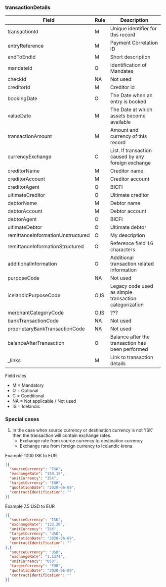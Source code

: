### transactionDetails

| Field                             | Rule  | Description                                               |
| --------------------------------- | ----- | --------------------------------------------------------- |
| transactionId	                    | M     | Unique identifier for this record                         |
| entryReference                    | M     | Payment Correlation ID                                    |
| endToEndId                        | M     | Short description                                         |
| mandateId                         | O     | Identification of Mandates                                |
| checkId                           | NA    | Not used                                                  |
| creditorId                        | M     | Creditor id                                               |        |
| bookingDate                       | O     | The Date when an entry is booked                          |
| valueDate                         | M     | The Date at which assets become available                 |
| transactionAmount                 | M     | Amount and currency of this record                        |
| currencyExchange                  | C     | List. If transaction caused by any foreign exchange       |
| creditorName                      | M     | Creditor name                                             |
| creditorAccount                   | M     | Creditor account                                          |
| creditorAgent                     | O     | BICFI                                                     |
| ultimateCreditor                  | O     | Ultimate creditor                                         |
| debtorName                        | M     | Debtor name                                               |
| debtorAccount                     | M     | Debtor account                                            |
| debtorAgent                       | O     | BICFI                                                     |
| ultimateDebtor                    | O     | Ultimate debtor                                           |
| remittanceInformationUnstructured | O     | My description                                            |
| remittanceInformationStructured   | O     | Reference field 16 characters                             |
| additionalInformation             | O     | Additional transaction related information                |
| purposeCode                       | NA    | Not used                                                  |
| icelandicPurposeCode              | O,IS  | Legacy code used as simple transaction categorization     |
| merchantCategoryCode              | O,IS  | ???                                                       |
| bankTransactionCode               | NA    | Not used                                                  |
| proprietaryBankTransactionCode    | NA    | Not used                                                  |
| balanceAfterTransaction           | O     | Balance after the transaction has been performed          |
| _links                            | M     | Link to transaction details                               |

Field rules
* M = Mandatory
* O = Optional
* C = Conditional
* NA = Not applicable / Not used
* IS = Icelandic 

### Special cases

1. In the case when source currency or destination currency is not 'ISK' then the transaction will contain
exchange rates.
    * Exchange rate from source currency to destination currency
    * Exchange rate from foreign currency to Icelandic krona
    
Example 1000 ISK to EUR
```json
[{
  "sourceCurrency": "ISK",
  "exchangeRate": "150.15",
  "unitCurrency": "ISK",
  "targetCurrency": "EUR",
  "quotationDate": "2020-06-09",
  "contractIdentification": ""
}]
```

Example 7.5 USD to EUR
```json
[{
  "sourceCurrency": "ISK",
  "exchangeRate": "132.28",
  "unitCurrency": "ISK",
  "targetCurrency": "USD",
  "quotationDate": "2020-06-09",
  "contractIdentification": ""
},{
  "sourceCurrency": "USD",
  "exchangeRate": "1.1274",
  "unitCurrency": "USD",
  "targetCurrency": "EUR",
  "quotationDate": "2020-06-09",
  "contractIdentification": ""
}]
```

    